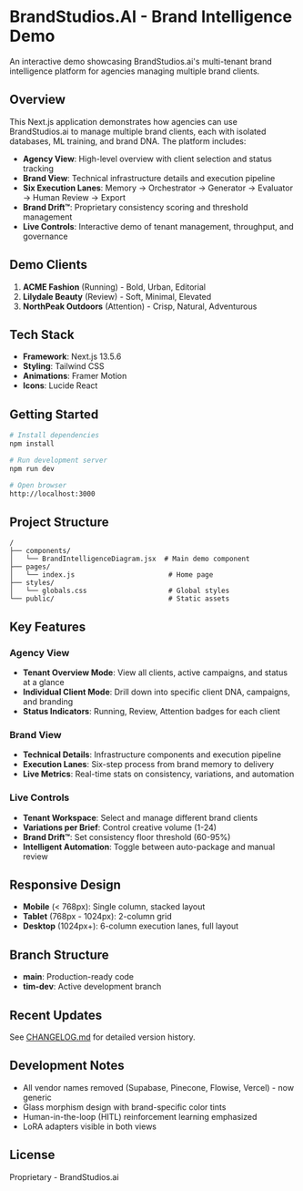 # BrandStudios.AI - Brand Intelligence Demo

An interactive demo showcasing BrandStudios.ai's multi-tenant brand intelligence platform for agencies managing multiple brand clients.

## Overview

This Next.js application demonstrates how agencies can use BrandStudios.ai to manage multiple brand clients, each with isolated databases, ML training, and brand DNA. The platform includes:

- **Agency View**: High-level overview with client selection and status tracking
- **Brand View**: Technical infrastructure details and execution pipeline
- **Six Execution Lanes**: Memory → Orchestrator → Generator → Evaluator → Human Review → Export
- **Brand Drift™**: Proprietary consistency scoring and threshold management
- **Live Controls**: Interactive demo of tenant management, throughput, and governance

## Demo Clients

1. **ACME Fashion** (Running) - Bold, Urban, Editorial
2. **Lilydale Beauty** (Review) - Soft, Minimal, Elevated
3. **NorthPeak Outdoors** (Attention) - Crisp, Natural, Adventurous

## Tech Stack

- **Framework**: Next.js 13.5.6
- **Styling**: Tailwind CSS
- **Animations**: Framer Motion
- **Icons**: Lucide React

## Getting Started

```bash
# Install dependencies
npm install

# Run development server
npm run dev

# Open browser
http://localhost:3000
```

## Project Structure

```
/
├── components/
│   └── BrandIntelligenceDiagram.jsx  # Main demo component
├── pages/
│   └── index.js                       # Home page
├── styles/
│   └── globals.css                    # Global styles
└── public/                            # Static assets
```

## Key Features

### Agency View
- **Tenant Overview Mode**: View all clients, active campaigns, and status at a glance
- **Individual Client Mode**: Drill down into specific client DNA, campaigns, and branding
- **Status Indicators**: Running, Review, Attention badges for each client

### Brand View
- **Technical Details**: Infrastructure components and execution pipeline
- **Execution Lanes**: Six-step process from brand memory to delivery
- **Live Metrics**: Real-time stats on consistency, variations, and automation

### Live Controls
- **Tenant Workspace**: Select and manage different brand clients
- **Variations per Brief**: Control creative volume (1-24)
- **Brand Drift™**: Set consistency floor threshold (60-95%)
- **Intelligent Automation**: Toggle between auto-package and manual review

## Responsive Design

- **Mobile** (< 768px): Single column, stacked layout
- **Tablet** (768px - 1024px): 2-column grid
- **Desktop** (1024px+): 6-column execution lanes, full layout

## Branch Structure

- **main**: Production-ready code
- **tim-dev**: Active development branch

## Recent Updates

See [CHANGELOG.md](./CHANGELOG.md) for detailed version history.

## Development Notes

- All vendor names removed (Supabase, Pinecone, Flowise, Vercel) - now generic
- Glass morphism design with brand-specific color tints
- Human-in-the-loop (HITL) reinforcement learning emphasized
- LoRA adapters visible in both views

## License

Proprietary - BrandStudios.ai

